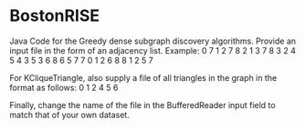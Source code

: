 # BostonRISE
Java Code for the Greedy dense subgraph discovery algorithms. Provide an input file in the form of an adjacency list.
Example:
0 7
1 2 7 8
2 1 3 7 8
3 2 4 5
4 3
5 3 6 8
6 5 7
7 0 1 2 6 8
8 1 2 5 7

For KCliqueTriangle, also supply a file of all triangles in the graph in the format as follows:
0 1 2
4 5 6

Finally, change the name of the file in the BufferedReader input field to match that of your own dataset.
